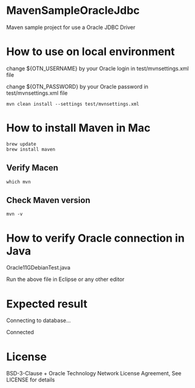 # MavenSampleOracleJdbc
Maven sample project for use a Oracle JDBC Driver

# How to use on local environment

change ${OTN_USERNAME} by your Oracle login in test/mvnsettings.xml file

change ${OTN_PASSWORD} by your Oracle password in test/mvnsettings.xml file

```
mvn clean install --settings test/mvnsettings.xml
```

# How to install Maven in Mac
```
brew update
brew install maven
```

## Verify Macen
```
which mvn
```

## Check Maven version
```
mvn -v
```


# How to verify Oracle connection in Java
Oracle11GDebianTest.java

Run the above file in Eclipse or any other editor

# Expected result
Connecting to database...

Connected



# License

BSD-3-Clause + Oracle Technology Network License Agreement, See LICENSE for details

